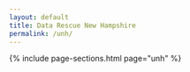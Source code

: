 ```yaml
---
layout: default
title: Data Rescue New Hampshire
permalink: /unh/
---
```


{% include page-sections.html page="unh" %}